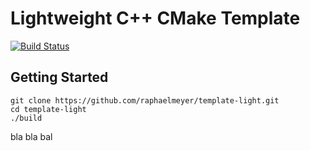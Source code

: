 # Lightweight C++ CMake Template

[![Build Status](https://travis-ci.com/raphaelmeyer/template-light.svg?branch=master)](https://travis-ci.com/raphaelmeyer/template-light)

## Getting Started

    git clone https://github.com/raphaelmeyer/template-light.git
    cd template-light
    ./build

bla bla bal